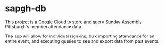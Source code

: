 # sapgh-db
This project is a Google Cloud to store and query Sunday Assembly Pittsburgh's member attendance data.

The app will allow for individual sign-ins, bulk importing attendance for an entire event, and executing queries to see and export data from past events. 
